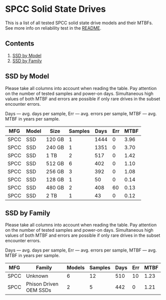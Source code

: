 SPCC Solid State Drives
=======================

This is a list of all tested SPCC solid state drive models and their MTBFs. See
more info on reliability test in the [README](https://github.com/linuxhw/EnterpriseDrive).

Contents
--------

1. [ SSD by Model  ](#ssd-by-model)
2. [ SSD by Family ](#ssd-by-family)

SSD by Model
------------

Please take all columns into account when reading the table. Pay attention on the
number of tested samples and power-on days. Simultaneous high values of both MTBF
and errors are possible if only rare drives in the subset encounter errors.

Days — avg. days per sample,
Err  — avg. errors per sample,
MTBF — avg. MTBF in years per sample.

| MFG       | Model              | Size   | Samples | Days  | Err   | MTBF |
|-----------|--------------------|--------|---------|-------|-------|------|
| SPCC      | SSD                | 120 GB | 1       | 1444  | 0     | 3.96   |
| SPCC      | SSD                | 240 GB | 1       | 1351  | 0     | 3.70   |
| SPCC      | SSD                | 1 TB   | 2       | 517   | 0     | 1.42   |
| SPCC      | SSD                | 512 GB | 6       | 402   | 0     | 1.10   |
| SPCC      | SSD                | 256 GB | 3       | 392   | 0     | 1.08   |
| SPCC      | SSD                | 128 GB | 1       | 50    | 0     | 0.14   |
| SPCC      | SSD                | 480 GB | 2       | 408   | 60    | 0.13   |
| SPCC      | SSD                | 2 TB   | 1       | 43    | 0     | 0.12   |

SSD by Family
-------------

Please take all columns into account when reading the table. Pay attention on the
number of tested samples and power-on days. Simultaneous high values of both MTBF
and errors are possible if only rare drives in the subset encounter errors.

Days — avg. days per sample,
Err  — avg. errors per sample,
MTBF — avg. MTBF in years per sample.

| MFG       | Family                 | Models | Samples | Days  | Err   | MTBF |
|-----------|------------------------|--------|---------|-------|-------|------|
| SPCC      | Unknown                | 6      | 12      | 510   | 10    | 1.23   |
| SPCC      | Phison Driven OEM SSDs | 2      | 5       | 442   | 0     | 1.21   |
